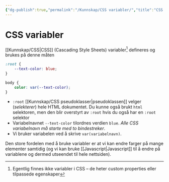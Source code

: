 ```yaml
---
{"dg-publish":true,"permalink":"/Kunnskap/CSS variabler/","title":"CSS variabler","tags":["css","it1"]}
---
```



# CSS variabler
[[Kunnskap/CSS\|CSS]] (Cascading Style Sheets) variabler[^1] defineres og brukes på denne måten

```css
:root {
	--text-color: blue;
}

body {
	color: var(--text-color);
}
```

- `:root` [[Kunnskap/CSS pseudoklasser\|pseudoklassen]] velger (*selekterer*) hele HTML dokumentet. Du kunne også brukt `html` selektoren, men den blir overstyrt av `:root` hvis du også har en `:root` selektor
- Variabelnavnet `--text-color` tilordnes verdien `blue`. *Alle CSS variabelnavn må starte med to bindestreker*.
- Vi bruker variabelen ved å skrive `var(variabelnavn)`. 

Den store fordelen med å bruke variabler er at vi kan endre farger på mange elementer samtidig (og vi kan bruke [[Javascript\|Javascript]] til å endre på variablene og dermed utseendet til hele nettsiden).

[^1]: Egentlig finnes ikke variabler i <abbr>CSS</abbr> – de heter custom properties eller tilpassede egenskaper
